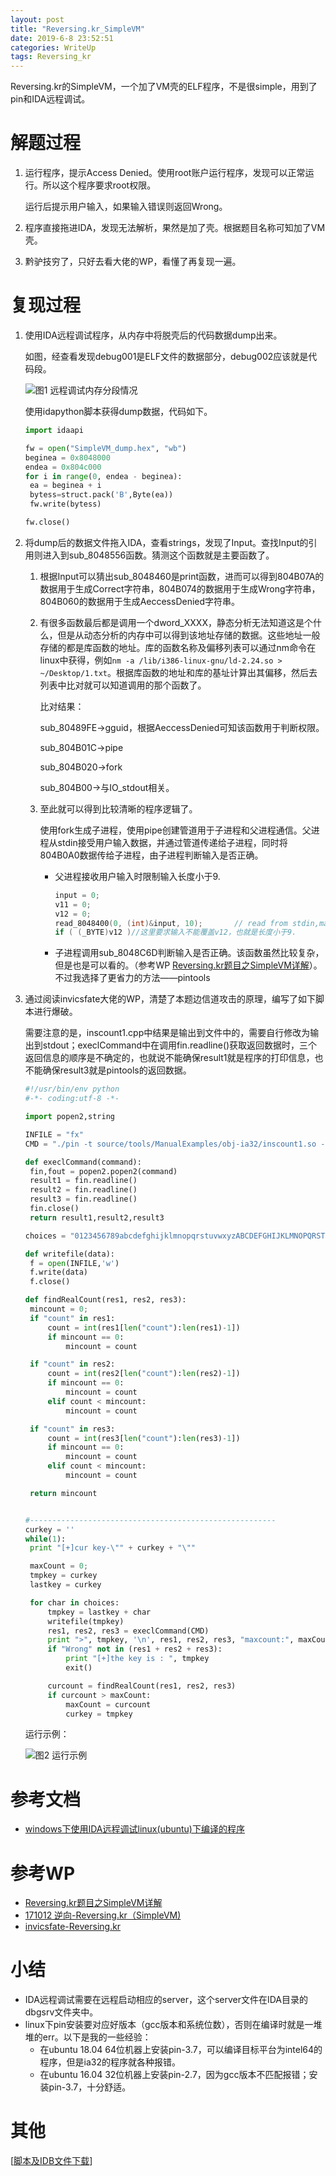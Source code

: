 ```yaml
---
layout: post
title: "Reversing.kr_SimpleVM"
date: 2019-6-8 23:52:51
categories: WriteUp
tags: Reversing_kr
---
```


Reversing.kr的SimpleVM，一个加了VM壳的ELF程序，不是很simple，用到了pin和IDA远程调试。


# 解题过程

1. 运行程序，提示Access Denied。使用root账户运行程序，发现可以正常运行。所以这个程序要求root权限。

   运行后提示用户输入，如果输入错误则返回Wrong。

2. 程序直接拖进IDA，发现无法解析，果然是加了壳。根据题目名称可知加了VM壳。

3. 黔驴技穷了，只好去看大佬的WP，看懂了再复现一遍。

# 复现过程

1. 使用IDA远程调试程序，从内存中将脱壳后的代码数据dump出来。

   如图，经查看发现debug001是ELF文件的数据部分，debug002应该就是代码段。

   ![图1 远程调试内存分段情况](https://chrishuppor.github.io/image/Snipaste_2019-06-08_22-55-42.PNG)

   使用idapython脚本获得dump数据，代码如下。

   ```python
   import idaapi
   
   fw = open("SimpleVM_dump.hex", "wb")
   beginea = 0x8048000
   endea = 0x804c000
   for i in range(0, endea - beginea):
   	ea = beginea + i
   	bytess=struct.pack('B',Byte(ea))
   	fw.write(bytess)
   
   fw.close()
   ```

2. 将dump后的数据文件拖入IDA，查看strings，发现了Input。查找Input的引用则进入到sub_8048556函数。猜测这个函数就是主要函数了。

   1. 根据Input可以猜出sub_8048460是print函数，进而可以得到804B07A的数据用于生成Correct字符串，804B074的数据用于生成Wrong字符串，804B060的数据用于生成AeccessDenied字符串。

   2. 有很多函数最后都是调用一个dword_XXXX，静态分析无法知道这是个什么，但是从动态分析的内存中可以得到该地址存储的数据。这些地址一般存储的都是库函数的地址。库的函数名称及偏移列表可以通过nm命令在linux中获得，例如```nm -a /lib/i386-linux-gnu/ld-2.24.so > ~/Desktop/1.txt```。根据库函数的地址和库的基址计算出其偏移，然后去列表中比对就可以知道调用的那个函数了。

      比对结果：

      sub_80489FE->gguid，根据AeccessDenied可知该函数用于判断权限。

      sub_804B01C->pipe

      sub_804B020->fork

      sub_804B00->与IO_stdout相关。

   3. 至此就可以得到比较清晰的程序逻辑了。

      使用fork生成子进程，使用pipe创建管道用于子进程和父进程通信。父进程从stdin接受用户输入数据，并通过管道传递给子进程，同时将804B0A0数据传给子进程，由子进程判断输入是否正确。

      * 父进程接收用户输入时限制输入长度小于9.

        ```c
        input = 0;
        v11 = 0;
        v12 = 0;
        read_8048400(0, (int)&input, 10);       // read from stdin,maxbytes is 10
        if ( (_BYTE)v12 )//这里要求输入不能覆盖v12，也就是长度小于9.
        ```

      * 子进程调用sub_8048C6D判断输入是否正确。该函数虽然比较复杂，但是也是可以看的。（参考WP [Reversing.kr题目之SimpleVM详解](https://www.freebuf.com/news/164664.html)）。不过我选择了更省力的方法——pintools

3. 通过阅读invicsfate大佬的WP，清楚了本题边信道攻击的原理，编写了如下脚本进行爆破。

   需要注意的是，inscount1.cpp中结果是输出到文件中的，需要自行修改为输出到stdout；execlCommand中在调用fin.readline()获取返回数据时，三个返回信息的顺序是不确定的，也就说不能确保result1就是程序的打印信息，也不能确保result3就是pintools的返回数据。

   ```python
   #!/usr/bin/env python
   #-*- coding:utf-8 -*-
   
   import popen2,string
   
   INFILE = "fx"
   CMD = "./pin -t source/tools/ManualExamples/obj-ia32/inscount1.so -- ./SimpleVM <" + INFILE
   
   def execlCommand(command):
   	fin,fout = popen2.popen2(command)
   	result1 = fin.readline()
   	result2 = fin.readline()
   	result3 = fin.readline()
   	fin.close()
   	return result1,result2,result3
   
   choices = "0123456789abcdefghijklmnopqrstuvwxyzABCDEFGHIJKLMNOPQRSTUVWXYZ!#$%&'()*+,-./:;<=>?@[\]^_`{|}~"
   
   def writefile(data):
   	f = open(INFILE,'w')
   	f.write(data)
   	f.close()
   
   def findRealCount(res1, res2, res3):
   	mincount = 0;
   	if "count" in res1:
   		count = int(res1[len("count"):len(res1)-1])
   		if mincount == 0:
   			mincount = count
   
   	if "count" in res2:
   		count = int(res2[len("count"):len(res2)-1])
   		if mincount == 0:
   			mincount = count
   		elif count < mincount:
   			mincount = count
   
   	if "count" in res3:
   		count = int(res3[len("count"):len(res3)-1])
   		if mincount == 0:
   			mincount = count
   		elif count < mincount:
   			mincount = count
   
   	return mincount
   
   
   #-------------------------------------------------------
   curkey = ''
   while(1):
   	print "[+]cur key-\"" + curkey + "\""
   
   	maxCount = 0;
   	tmpkey = curkey
   	lastkey = curkey
   
   	for char in choices:
   		tmpkey = lastkey + char
   		writefile(tmpkey)
   		res1, res2, res3 = execlCommand(CMD)
   		print ">", tmpkey, '\n', res1, res2, res3, "maxcount:", maxCount, "\n"
   		if "Wrong" not in (res1 + res2 + res3):
   			print "[+]the key is : ", tmpkey
   			exit()
   
   		curcount = findRealCount(res1, res2, res3)
   		if curcount > maxCount:
   			maxCount = curcount
   			curkey = tmpkey
   ```

   运行示例：

   ![图2 运行示例](https://chrishuppor.github.io/image/Snipaste_2019-06-08_23-38-07.PNG)

# 参考文档

* [windows下使用IDA远程调试linux(ubuntu)下编译的程序](https://blog.csdn.net/lacoucou/article/details/71079552)

# 参考WP

* [Reversing.kr题目之SimpleVM详解](https://www.freebuf.com/news/164664.html)
* [171012 逆向-Reversing.kr（SimpleVM)](https://blog.csdn.net/whklhhhh/article/details/78221365)
* [invicsfate-Reversing.kr](http://invicsfate.cc/2017/09/18/reversing-kr/?nsukey=7EFkQUzSz2nFYRDmRCeolHMtQnmzZBoGYHUU50QI7Bc0xMkHYUIBvpOYNYXJDfrzX4pfToRQKC0iR9Vuzb0y42tJYAvOAmpKODlZ82UZKKYrY639VbLrXMa69bX2Ycyb%2FNlQkylQ23gn2rpzL2wTMyn0lEwegX2xrByI4fkkIwv9u3aZsbMgcRC2D9XNX1iPdo5DrhoVlI%2BFbh9S9xCs0A%3D%3D)

# 小结

* IDA远程调试需要在远程启动相应的server，这个server文件在IDA目录的dbgsrv文件夹中。
* linux下pin安装要对应好版本（gcc版本和系统位数），否则在编译时就是一堆堆的err。以下是我的一些经验：
  * 在ubuntu 18.04 64位机器上安装pin-3.7，可以编译目标平台为intel64的程序，但是ia32的程序就各种报错。
  * 在ubuntu 16.04 32位机器上安装pin-2.7，因为gcc版本不匹配报错；安装pin-3.7，十分舒适。

# 其他

[[脚本及IDB文件下载](https://github.com/chrishuppor/attachToBlog/tree/master/SimpleVM.idb)]